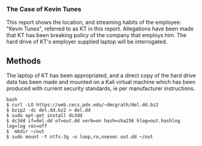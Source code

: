 ### The Case of Kevin Tunes

This report shows the location, and streaming habits of the employee: "Kevin Tunes", referred to as KT in this report.  Allegations have been made that KT has been breaking policy of the company that employs him.  The hard drive of KT's employer supplied laptop will be interrogated.  

## Methods

The laptop of KT has been appropriated, and a direct copy of the hard drive data has been made and mounted on a Kali virtual machine which has been produced with current security standards, ie per manufacturer instructions. 

```
bash 
$ curl -LO https://web.cecs.pdx.edu/~dmcgrath/del.dd.bz2
$ bzip2 -dc del.dd.bz2 > del.dd
$ sudo apt-get install dc3dd
$ dc3dd if=del.dd of=out.dd verb=on hash=sha256 hlog=out.hashlog log=log rec=off
$  mkdir ~/out
$ sudo mount -t ntfs-3g -o loop,ro,noexec out.dd ~/out


```